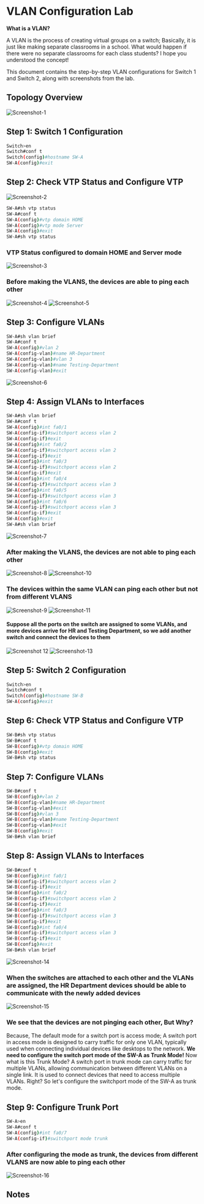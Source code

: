 # VLAN Configuration Lab

**What is  a VLAN?**

A VLAN is the process of creating virtual groups on a switch; Basically, it is just like making separate classrooms in a school. 
What would happen if there were no separate classrooms for each class students?
I hope you understood the concept!

This document contains the step-by-step VLAN configurations for Switch 1 and Switch 2, along with screenshots from the lab.

## Topology Overview
![Screenshot-1](https://github.com/user-attachments/assets/faed5cda-3371-4958-b502-1129564ffcb9)

## Step 1: Switch 1 Configuration
```bash
Switch>en
Switch#conf t
Switch(config)#hostname SW-A
SW-A(config)#exit
```

## Step 2: Check VTP Status and Configure VTP
![Screenshot-2](https://github.com/user-attachments/assets/bd370f0d-3c76-410d-8937-e43bc90dcfac)

```bash
SW-A#sh vtp status 
SW-A#conf t
SW-A(config)#vtp domain HOME
SW-A(config)#vtp mode Server 
SW-A(config)#exit
SW-A#sh vtp status
```
### VTP Status configured to domain HOME and Server mode
![Screenshot-3](https://github.com/user-attachments/assets/a0ad287b-ad24-4160-9003-8325aad3f6f1)

### Before making the VLANS, the devices are able to ping each other
![Screenshot-4](https://github.com/user-attachments/assets/6067e76c-f524-41fc-a00a-3dece37da02f)
![Screenshot-5](https://github.com/user-attachments/assets/ffe9d6a0-e6ec-4675-971f-ee081bb6027a)

## Step 3: Configure VLANs
```bash
SW-A#sh vlan brief
SW-A#conf t
SW-A(config)#vlan 2
SW-A(config-vlan)#name HR-Department
SW-A(config-vlan)#vlan 3
SW-A(config-vlan)#name Testing-Department
SW-A(config-vlan)#exit
```
![Screenshot-6](https://github.com/user-attachments/assets/61f90d19-9045-46d8-bcbd-89698aa14383)

## Step 4: Assign VLANs to Interfaces
```bash
SW-A#sh vlan brief
SW-A#conf t
SW-A(config)#int fa0/1
SW-A(config-if)#switchport access vlan 2
SW-A(config-if)#exit
SW-A(config)#int fa0/2
SW-A(config-if)#switchport access vlan 2
SW-A(config-if)#exit
SW-A(config)#int fa0/3
SW-A(config-if)#switchport access vlan 2
SW-A(config-if)#exit
SW-A(config)#int fa0/4
SW-A(config-if)#switchport access vlan 3
SW-A(config)#int fa0/5
SW-A(config-if)#switchport access vlan 3
SW-A(config)#int fa0/6
SW-A(config-if)#switchport access vlan 3
SW-A(config-if)#exit
SW-A(config)#exit
SW-A#sh vlan brief
```
![Screenshot-7](https://github.com/user-attachments/assets/88b1ed78-0cbe-4cb2-b65e-89da960b4835)
### After making the VLANS, the devices are not able to ping each other
![Screenshot-8](https://github.com/user-attachments/assets/5ee6e845-6bfb-46c9-b65f-48ff99349c7e)
![Screenshot-10](https://github.com/user-attachments/assets/ffee27c6-a0b2-475b-9bdb-097981a4e9ac)
### The devices within the same VLAN can ping each other but not from different VLANS
![Screenshot-9](https://github.com/user-attachments/assets/1b93a80a-a7f8-4509-8a93-cf5a1c39a869)
![Screenshot-11](https://github.com/user-attachments/assets/dd3cdc24-3ffb-481f-88a6-496b8e93eed8)

#### Suppose all the ports on the switch are assigned to some VLANs, and more devices arrive for HR and Testing Department, so we add another switch and connect the devices to them
![Screenshot 12](https://github.com/user-attachments/assets/5c71cd15-3dec-4d62-9fdb-61fdc36963b0)
![Screenshot-13](https://github.com/user-attachments/assets/ade7f77f-4af4-424e-8429-412b1a13b31f)

## Step 5: Switch 2 Configuration
```bash
Switch>en
Switch#conf t
Switch(config)#hostname SW-B
SW-A(config)#exit
```
## Step 6: Check VTP Status and Configure VTP
```bash
SW-B#sh vtp status
SW-B#conf t
SW-B(config)#vtp domain HOME
SW-B(config)#exit
SW-B#sh vtp status 
```
## Step 7: Configure VLANs
```bash
SW-B#conf t
SW-B(config)#vlan 2
SW-B(config-vlan)#name HR-Department
SW-B(config-vlan)#exit
SW-B(config)#vlan 3
SW-B(config-vlan)#name Testing-Department
SW-B(config-vlan)#exit
SW-B(config)#exit
SW-B#sh vlan brief 
```
## Step 8: Assign VLANs to Interfaces
```bash
SW-B#conf t
SW-B(config)#int fa0/1
SW-B(config-if)#switchport access vlan 2
SW-B(config-if)#exit
SW-B(config)#int fa0/2
SW-B(config-if)#switchport access vlan 2
SW-B(config-if)#exit
SW-B(config)#int fa0/3
SW-B(config-if)#switchport access vlan 3
SW-B(config-if)#exit
SW-B(config)#int fa0/4
SW-B(config-if)#switchport access vlan 3
SW-B(config-if)#exit
SW-B(config)#exit
SW-B#sh vlan brief 
```
![Screenshot-14](https://github.com/user-attachments/assets/ffc250de-680a-4221-9e6c-acda68638b4f)

### When the switches are attached to each other and the VLANs are assigned, the HR Department devices should be able to communicate with the newly added devices
![Screenshot-15](https://github.com/user-attachments/assets/d1366652-3046-453c-a7f3-ec7cb2aad6aa)
### We see that the devices are not pinging each other, But Why?
Because, The default mode for a switch port is access mode; A switch port in access mode is designed to carry traffic for only one VLAN, typically used when connecting individual devices like desktops to the network.
**We need to configure the switch port mode of the SW-A as Trunk Mode!** Now what is this Trunk Mode?
A switch port in trunk mode can carry traffic for multiple VLANs, allowing communication between different VLANs on a single link. It is used to connect devices that need to access multiple VLANs. Right?
So let's configure the switchport mode of the SW-A as trunk mode.
## Step 9: Configure Trunk Port
```bash
SW-A>en
SW-A#conf t
SW-A(config)#int fa0/7
SW-A(config-if)#switchport mode trunk
```
### After configuring the mode as trunk, the devices from different VLANS are now able to ping each other 
![Screenshot-16](https://github.com/user-attachments/assets/e492e788-d468-4a78-9b05-68d8df92c44c)
## Notes
